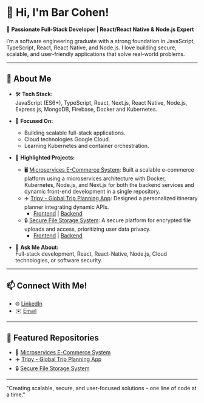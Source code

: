 # 👋 Hi, I'm Bar Cohen!

🚀 **Passionate Full-Stack Developer | React/React Native & Node.js Expert**

I’m a software engineering graduate with a strong foundation in JavaScript, TypeScript, React, React Native, and Node.js. I love building secure, scalable, and user-friendly applications that solve real-world problems.

---

## 🌟 About Me

- 🛠️ **Tech Stack:**  
  JavaScript (ES6+), TypeScript, React, Next.js, React Native, Node.js, Express.js, MongoDB, Firebase, Docker and Kubernetes.

- 🎯 **Focused On:**  
  - Building scalable full-stack applications.  
  - Cloud technologies Google Cloud.  
  - Learning Kubernetes and container orchestration.

- 📂 **Highlighted Projects:**
    - 🖥️ [Microservices E-Commerce System](https://github.com/Bar1996/ticketing): Built a scalable e-commerce platform using a microservices architecture with Docker, Kubernetes, Node.js, and Next.js for both the backend services and dynamic front-end development in a single repository.
  - ✈️ [Tripy - Global Trip Planning App](https://github.com/idobe2/NetworkingApp): Designed a personalized itinerary planner integrating dynamic APIs.  
    - [Frontend](https://github.com/idobe2/NetworkingApp) | [Backend](https://github.com/Bar1996/Tripy_Backend)
  - 🔒 [Secure File Storage System](https://github.com/Bar1996/SFS_Front): A secure platform for encrypted file uploads and access, prioritizing user data privacy.  
    - [Frontend](https://github.com/Bar1996/SFS_Front) | [Backend](https://github.com/Bar1996/SFS_Back)  


  

- 💬 **Ask Me About:**  
  Full-stack development, React, React-Native, Node.js, Cloud technologies, or software security.


---

## 📫 Connect With Me!

- 🌐 [LinkedIn](https://www.linkedin.com/in/barcohen96/)  
- ✉️ [Email](mailto:bar3668@gmail.com)

---

## 🌟 Featured Repositories

- 🛒 [Microservices E-Commerce System](https://github.com/Bar1996/ticketing)
- ✈️ [Tripy - Global Trip Planning App](https://github.com/idobe2/NetworkingApp)
- 🔒 [Secure File Storage System](https://github.com/Bar1996/SFS_Front)

---

"Creating scalable, secure, and user-focused solutions – one line of code at a time."
